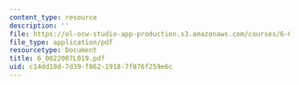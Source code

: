 ```yaml
---
content_type: resource
description: ''
file: https://ol-ocw-studio-app-production.s3.amazonaws.com/courses/6-002-circuits-and-electronics-spring-2007/c14dd18d7d39f86219187f876f259e6c_6_0022007L019.pdf
file_type: application/pdf
resourcetype: Document
title: 6_0022007L019.pdf
uid: c14dd18d-7d39-f862-1918-7f876f259e6c
---
```

